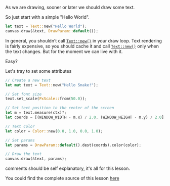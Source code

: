 As we are drawing, sooner or later we should draw some text.

So just start with a simple "Hello World".

```rust
let text = Text::new("Hello World");
canvas.draw(&text, DrawParam::default());
```

In general, you shouldn’t call [`Text::new()`](https://docs.rs/ggez/0.8.1/ggez/graphics/struct.Text.html#method.new) in your draw loop.
Text rendering is fairly expensive, so you should cache it and call [`Text::new()`](https://docs.rs/ggez/0.8.1/ggez/graphics/struct.Text.html#method.new) only when the text changes.
But for the moment we can live with it.

Easy?

Let's tray to set some attributes

```rust
// Create a new text
let mut text = Text::new("Hello Snake!");

// Set font size
text.set_scale(PxScale::from(50.0));

// Set text position to the center of the screen
let m = text.measure(ctx)?;
let coords = [(WINDOW_WIDTH - m.x) / 2.0, (WINDOW_HEIGHT - m.y) / 2.0];

// Text color
let color = Color::new(0.0, 1.0, 0.0, 1.0);

// Set params
let params = DrawParam::default().dest(coords).color(color);

// Draw the text
canvas.draw(&text, params);
```

comments should be self explanatory, it's all for this lesson.

You could find the complete source of this lesson [here](https://github.com/geckoblu-games/snake-ggez/blob/main/examples/03_drawtext.rs)



